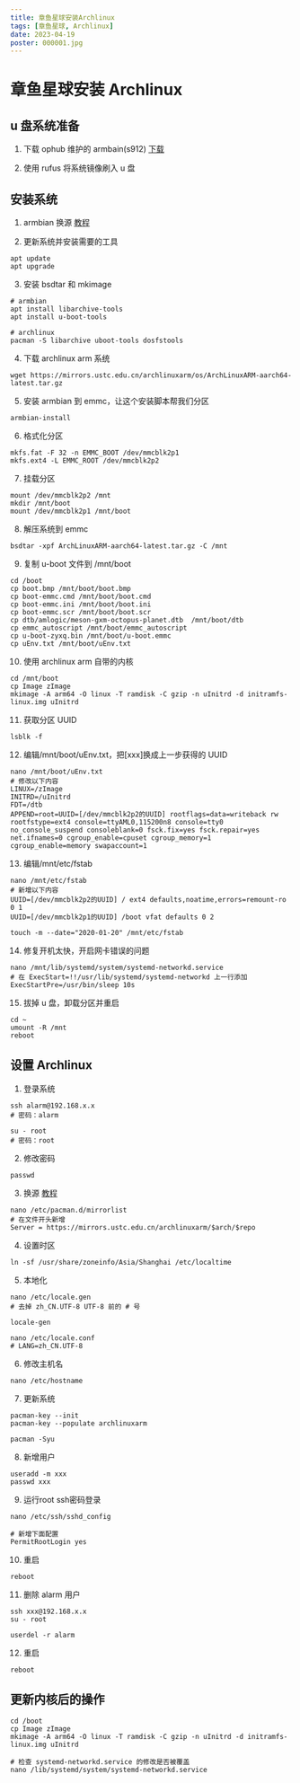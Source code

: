 ```yaml
---
title: 章鱼星球安装Archlinux
tags: [章鱼星球, Archlinux]
date: 2023-04-19
poster: 000001.jpg
---
```


# 章鱼星球安装 Archlinux

## u 盘系统准备

1. 下载 ophub 维护的 armbain(s912) [下载](https://github.com/ophub/amlogic-s9xxx-armbian)

2. 使用 rufus 将系统镜像刷入 u 盘

## 安装系统

1. armbian 换源 [教程](https://mirrors.ustc.edu.cn/help/debian.html)

2. 更新系统并安装需要的工具

```
apt update
apt upgrade
```

3. 安装 bsdtar 和 mkimage

```
# armbian
apt install libarchive-tools
apt install u-boot-tools

# archlinux
pacman -S libarchive uboot-tools dosfstools
```

4. 下载 archlinux arm 系统

```
wget https://mirrors.ustc.edu.cn/archlinuxarm/os/ArchLinuxARM-aarch64-latest.tar.gz
```

5. 安装 armbian 到 emmc，让这个安装脚本帮我们分区

```
armbian-install
```

6. 格式化分区

```
mkfs.fat -F 32 -n EMMC_BOOT /dev/mmcblk2p1
mkfs.ext4 -L EMMC_ROOT /dev/mmcblk2p2
```

7. 挂载分区

```
mount /dev/mmcblk2p2 /mnt
mkdir /mnt/boot
mount /dev/mmcblk2p1 /mnt/boot
```

8. 解压系统到 emmc

```
bsdtar -xpf ArchLinuxARM-aarch64-latest.tar.gz -C /mnt
```

9. 复制 u-boot 文件到 /mnt/boot

```
cd /boot
cp boot.bmp /mnt/boot/boot.bmp
cp boot-emmc.cmd /mnt/boot/boot.cmd
cp boot-emmc.ini /mnt/boot/boot.ini
cp boot-emmc.scr /mnt/boot/boot.scr
cp dtb/amlogic/meson-gxm-octopus-planet.dtb  /mnt/boot/dtb
cp emmc_autoscript /mnt/boot/emmc_autoscript
cp u-boot-zyxq.bin /mnt/boot/u-boot.emmc
cp uEnv.txt /mnt/boot/uEnv.txt
```

10. 使用 archlinux arm 自带的内核

```
cd /mnt/boot
cp Image zImage
mkimage -A arm64 -O linux -T ramdisk -C gzip -n uInitrd -d initramfs-linux.img uInitrd
```

11. 获取分区 UUID

```
lsblk -f
```

12. 编辑/mnt/boot/uEnv.txt，把[xxx]换成上一步获得的 UUID

```
nano /mnt/boot/uEnv.txt
# 修改以下内容
LINUX=/zImage
INITRD=/uInitrd
FDT=/dtb
APPEND=root=UUID=[/dev/mmcblk2p2的UUID] rootflags=data=writeback rw rootfstype=ext4 console=ttyAML0,115200n8 console=tty0 no_console_suspend consoleblank=0 fsck.fix=yes fsck.repair=yes net.ifnames=0 cgroup_enable=cpuset cgroup_memory=1 cgroup_enable=memory swapaccount=1
```

13. 编辑/mnt/etc/fstab

```
nano /mnt/etc/fstab
# 新增以下内容
UUID=[/dev/mmcblk2p2的UUID] / ext4 defaults,noatime,errors=remount-ro 0 1
UUID=[/dev/mmcblk2p1的UUID] /boot vfat defaults 0 2

touch -m --date="2020-01-20" /mnt/etc/fstab
```

14. 修复开机太快，开启网卡错误的问题

```
nano /mnt/lib/systemd/system/systemd-networkd.service
# 在 ExecStart=!!/usr/lib/systemd/systemd-networkd 上一行添加
ExecStartPre=/usr/bin/sleep 10s
```

15. 拔掉 u 盘，卸载分区并重启

```
cd ~
umount -R /mnt
reboot
```

## 设置 Archlinux

1. 登录系统

```
ssh alarm@192.168.x.x
# 密码：alarm

su - root
# 密码：root
```

2. 修改密码

```
passwd
```

3. 换源 [教程](https://mirrors.ustc.edu.cn/help/archlinuxarm.html)

```
nano /etc/pacman.d/mirrorlist
# 在文件开头新增
Server = https://mirrors.ustc.edu.cn/archlinuxarm/$arch/$repo
```

4. 设置时区

```
ln -sf /usr/share/zoneinfo/Asia/Shanghai /etc/localtime
```

5. 本地化

```
nano /etc/locale.gen
# 去掉 zh_CN.UTF-8 UTF-8 前的 # 号

locale-gen

nano /etc/locale.conf
# LANG=zh_CN.UTF-8
```

6. 修改主机名

```
nano /etc/hostname
```

7. 更新系统

```
pacman-key --init
pacman-key --populate archlinuxarm

pacman -Syu
```

8. 新增用户

```
useradd -m xxx
passwd xxx
```

9. 运行root ssh密码登录
```
nano /etc/ssh/sshd_config

# 新增下面配置
PermitRootLogin yes
```

10. 重启

```
reboot
```

11. 删除 alarm 用户

```
ssh xxx@192.168.x.x
su - root

userdel -r alarm
```

12. 重启

```
reboot
```

## 更新内核后的操作

```
cd /boot
cp Image zImage
mkimage -A arm64 -O linux -T ramdisk -C gzip -n uInitrd -d initramfs-linux.img uInitrd

# 检查 systemd-networkd.service 的修改是否被覆盖
nano /lib/systemd/system/systemd-networkd.service
```
